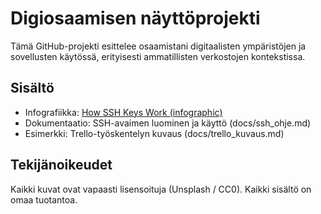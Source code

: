 # Digiosaamisen näyttöprojekti

Tämä GitHub-projekti esittelee osaamistani digitaalisten ympäristöjen ja sovellusten käytössä, erityisesti ammatillisten verkostojen kontekstissa.

## Sisältö
- Infografiikka: [How SSH Keys Work (infographic)](https://github.com/Tuomas404/digiosaaminen-naytto/raw/main/digiosaaminen-naytto/docs/How%20SSH%20Keys%20Work.png)
- Dokumentaatio: SSH-avaimen luominen ja käyttö (docs/ssh_ohje.md)
- Esimerkki: Trello-työskentelyn kuvaus (docs/trello_kuvaus.md)

## Tekijänoikeudet
Kaikki kuvat ovat vapaasti lisensoituja (Unsplash / CC0). Kaikki sisältö on omaa tuotantoa.
